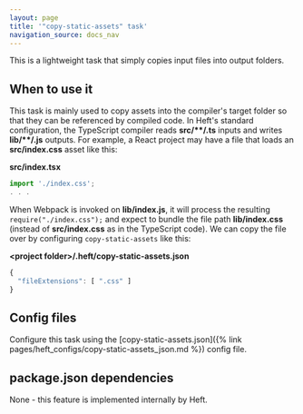 ```yaml
---
layout: page
title: '"copy-static-assets" task'
navigation_source: docs_nav
---
```


This is a lightweight task that simply copies input files into output folders.

## When to use it

This task is mainly used to copy assets into the compiler's target folder so that they can be referenced by compiled code.  In Heft's standard configuration, the TypeScript compiler reads **src/\*\*/.ts** inputs and writes **lib/\*\*/.js** outputs.  For example, a React project may have a file that loads an **src/index.css** asset like this:

**src/index.tsx**
```ts
import './index.css';
. . .
```

When Webpack is invoked on **lib/index.js**, it will process the resulting `require("./index.css");` and expect to bundle the file path **lib/index.css** (instead of **src/index.css** as in the TypeScript code).  We can copy the file over by configuring `copy-static-assets` like this:

**&lt;project folder&gt;/.heft/copy-static-assets.json**
```js
{
  "fileExtensions": [ ".css" ]
}
```

## Config files

Configure this task using the [copy-static-assets.json]({% link pages/heft_configs/copy-static-assets_json.md %}) config file.

## package.json dependencies

None - this feature is implemented internally by Heft.
